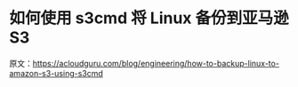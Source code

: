 # 如何使用 s3cmd 将 Linux 备份到亚马逊 S3

原文：<https://acloudguru.com/blog/engineering/how-to-backup-linux-to-amazon-s3-using-s3cmd>